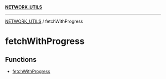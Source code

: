 [**NETWORK_UTILS**](../README.md)

***

[NETWORK_UTILS](../README.md) / fetchWithProgress

# fetchWithProgress

## Functions

- [fetchWithProgress](functions/fetchWithProgress.md)
